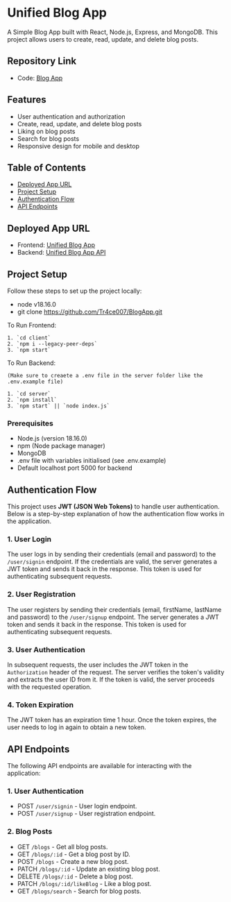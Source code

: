 # Unified Blog App

A Simple Blog App built with React, Node.js, Express, and MongoDB. This project allows users to create, read, update, and delete blog posts.

## Repository Link
- Code: [Blog App](https://github.com/Tr4ce007/BlogApp)

## Features
- User authentication and authorization
- Create, read, update, and delete blog posts
- Liking on blog posts
- Search for blog posts
- Responsive design for mobile and desktop

## Table of Contents

- [Deployed App URL](#deployed-app-url)
- [Project Setup](#project-setup)
- [Authentication Flow](#authentication-flow)
- [API Endpoints](#api-endpoints)

## Deployed App URL

- Frontend: [Unified Blog App](https://unified-blog.onrender.com/)
- Backend: [Unified Blog App API](https://unified-blog-api.onrender.com/)

## Project Setup

Follow these steps to set up the project locally:
- node v18.16.0
- git clone https://github.com/Tr4ce007/BlogApp.git

To Run Frontend:  

    1. `cd client`
    2. `npm i --legacy-peer-deps`
    3. `npm start`

To Run Backend:  

    (Make sure to creaete a .env file in the server folder like the .env.example file)  

    1. `cd server`
    2. `npm install`
    3. `npm start` || `node index.js`

### Prerequisites

- Node.js (version 18.16.0)
- npm (Node package manager)
- MongoDB
- .env file with variables initialised (see .env.example)
- Default localhost port 5000 for backend


## Authentication Flow

This project uses **JWT (JSON Web Tokens)** to handle user authentication. Below is a step-by-step explanation of how the authentication flow works in the application.

### 1. **User Login**
The user logs in by sending their credentials (email and password) to the `/user/signin` endpoint. If the credentials are valid, the server generates a JWT token and sends it back in the response. This token is used for authenticating subsequent requests.

### 2. **User Registration**
The user registers by sending their credentials (email, firstName, lastName and password) to the `/user/signup` endpoint. The server generates a JWT token and sends it back in the response. This token is used for authenticating subsequent requests.

### 3. **User Authentication**
In subsequent requests, the user includes the JWT token in the `Authorization` header of the request. The server verifies the token's validity and extracts the user ID from it. If the token is valid, the server proceeds with the requested operation.

### 4. **Token Expiration**
The JWT token has an expiration time 1 hour. Once the token expires, the user needs to log in again to obtain a new token.

## API Endpoints
The following API endpoints are available for interacting with the application:
### 1. **User Authentication**
- POST `/user/signin` - User login endpoint.
- POST `/user/signup` - User registration endpoint.
### 2. **Blog Posts**
- GET `/blogs` - Get all blog posts.
- GET `/blogs/:id` - Get a blog post by ID.
- POST `/blogs` - Create a new blog post.
- PATCH `/blogs/:id` - Update an existing blog post.
- DELETE `/blogs/:id` - Delete a blog post.
- PATCH `/blogs/:id/likeBlog` - Like a blog post.
- GET `/blogs/search` - Search for blog posts.

